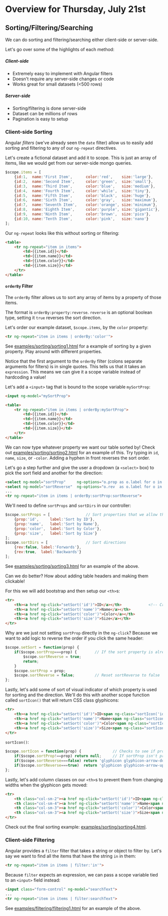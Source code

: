 Overview for Thursday, July 21st
================================

Sorting/Filtering/Searching
---------------------------
We can do sorting and filtering/searching either client-side or server-side.

Let's go over some of the highlights of each method:

##### Client-side
- Extremely easy to implement with Angular filters
- Doesn't require any server-side changes or code
- Works great for small datasets (<500 rows)

##### Server-side
- Sorting/filtering is done server-side
- Dataset can be millions of rows
- Pagination is easy to setup


### Client-side Sorting
Angular *filters* (we've already seen the `date` filter) allow us to easily add sorting and filtering to any of our `ng-repeat` directives.

Let's create a fictional dataset and add it to scope.  This is just an array of items, like we would get from our server-side mongo queries.

```js
$scope.items = [
	{id:1,	name:'First Item',		color:'red',	size:'large'},
	{id:2,	name:'Second Item',		color:'green',	size:'small'},
	{id:3,	name:'Third Item',		color:'blue',	size:'medium'},
	{id:4,	name:'Fourth Item',		color:'while',	size:'tiny'},
	{id:5,	name:'Fifth Item',		color:'black',	size:'huge'},
	{id:6,	name:'Sixth Item',		color:'gray',	size:'maximum'},
	{id:7,	name:'Seventh Item',	color:'orange',	size:'minimum'},
	{id:8,	name:'Eighth Item',		color:'purple',	size:'gigantic'},
	{id:9,	name:'Ninth Item',		color:'brown',	size:'pico'},
	{id:10,	name:'Tenth Item',		color:'pink',	size:'nano'}
];
```

Our `ng-repeat` looks like this without sorting or filtering:

```html
<table>
	<tr ng-repeat="item in items">
		<td>{{item.id}}</td>
		<td>{{item.name}}</td>
		<td>{{item.color}}</td>
		<td>{{item.size}}</td>
	</tr>
</table>
```

#### `orderBy` Filter

The `orderBy` filter allows us to sort any array of items by a property of those items.

The format is `orderBy:property:reverse`.  `reverse` is an optional boolean type, setting it `true` reverses the sort direction.

Let's order our example dataset, `$scope.items`, by the `color` property:

```html
<tr ng-repeat="item in items | orderBy:'color'">
```

See [examples/sorting/sorting1.html](https://github.com/sergei202/okcoders-class/tree/master/week7/examples/sorting/sorting1.html) for a example of sorting by a given property.  Play around with different properties.

Notice that the first argument to the `orderBy` filter (colons separate arguments for filters) is in single quotes.  This tells us that it takes an `expression`.  This means we can give it a scope variable instead of hardcoding a value!

Let's add a `<input>` tag that is bound to the scope variable `mySortProp`:

```html
<input ng-model="mySortProp">

<table>
	<tr ng-repeat="item in items | orderBy:mySortProp">
		<td>{{item.id}}</td>
		<td>{{item.name}}</td>
		<td>{{item.color}}</td>
		<td>{{item.size}}</td>
	</tr>
</table>
```

We can now type whatever property we want our table sorted by!  Check out [examples/sorting/sorting2.html](https://github.com/sergei202/okcoders-class/tree/master/week7/examples/sorting/sorting2.html) for an example of this.  Try typing in `id`, `name`, `size`, or `-color`.  Adding a hyphen in front reverses the sort order.

Let's go a step further and give the user a dropdown (a `<select>` box) to pick the sort field and another for the direction:

```html
<select ng-model="sortProp"     ng-options="o.prop as o.label for o in sortProps"></select>
<select ng-model="sortReverse"  ng-options="o.rev  as o.label for o in sortDirs"></select>
...
<tr ng-repeat="item in items | orderBy:sortProp:sortReverse">
```

We'll need to define `sortProps` and `sortDirs` in our controller:

```js
$scope.sortProps = [				// Sort properties that we allow the user to sort by
	{prop:'id',		label:'Sort by ID'},
	{prop:'name',	label:'Sort by Name'},
	{prop:'color',	label:'Sort by Color'},
	{prop:'size',	label:'Sort by Size'}
];
$scope.sortDirs = [					// Sort directions
	{rev:false,	label:'Forwards'},
	{rev:true,	label:'Backwards'}
];
```

See [examples/sorting/sorting3.html](https://github.com/sergei202/okcoders-class/tree/master/week7/examples/sorting/sorting3.html) for an example of the above.

Can we do better?  How about adding table headers and making them clickable!

For this we will add bootstrap and then setup our `<th>`s:

```html
<tr>
	<th><a href ng-click="setSort('id')">ID</a></th>			<!-- Create clickable <a> that calls setSort() with the property we want to sort on -->
	<th><a href ng-click="setSort('name')">Name</a></th>
	<th><a href ng-click="setSort('color')">Color</a></th>
	<th><a href ng-click="setSort('size')">Size</a></th>
</tr>
```

Why are we just not setting `sortProp` directly in the `ng-click`?  Because we want to add logic to reverse the order if you click the same header:

```js
$scope.setSort = function(prop) {
	if($scope.sortProp===prop) {        // If the sort property is already set to prop (meaning we clicked on the same header), reverse the order and return
		$scope.sortReverse = true;
		return;
	}
	$scope.sortProp = prop;
	$scope.sortReverse = false;         // Reset sortReverse to false
};
```

Lastly, let's add some of sort of visual indicator of which property is used for sorting and the direction.  We'll do this with another scope function called `sortIcon()` that will return CSS class glyphicons:

```html
<tr>
	<th><a href ng-click="setSort('id')">ID<span ng-class="sortIcon('id')"></span></a></th>	<!-- ng-class dynamically creates a class attribute with whatever the sortIcon() returns -->
	<th><a href ng-click="setSort('name')">Name<span ng-class="sortIcon('name')"></span></a></th>
	<th><a href ng-click="setSort('color')">Color<span ng-class="sortIcon('color')"></span></a></th>
	<th><a href ng-click="setSort('size')">Size<span ng-class="sortIcon('size')"></span></a></th>
</tr>
```

`sortIcon()`:

```js
$scope.sortIcon = function(prop) {              // Checks to see if prop is the current sort prop and returns a glyph for that sort direction
	if($scope.sortProp!==prop) return null;     // If sortProp isn't prop, return null
	if($scope.sortReverse===false) return 'glyphicon glyphicon-arrow-down';     // If not reversed, show down arrow
	if($scope.sortReverse===true)  return 'glyphicon glyphicon-arrow-up';       // If reversed, show up arrow
};
```
Lastly, let's add column classes on our `<th>`s to prevent them from changing widths when the glyphicon gets moved:

```html
<tr>
	<th class="col-sm-2"><a href ng-click="setSort('id')">ID<span ng-class="sortIcon('id')"></span></a></th>               <!-- ng-class dynamically creates a class attribute with whatever the sortIcon() returns -->
	<th class="col-sm-4"><a href ng-click="setSort('name')">Name<span ng-class="sortIcon('name')"></span></a></th>
	<th class="col-sm-3"><a href ng-click="setSort('color')">Color<span ng-class="sortIcon('color')"></span></a></th>
	<th class="col-sm-3"><a href ng-click="setSort('size')">Size<span ng-class="sortIcon('size')"></span></a></th>
</tr>
```

Check out the final sorting example: [examples/sorting/sorting4.html](https://github.com/sergei202/okcoders-class/tree/master/week7/examples/sorting/sorting4.html).

### Client-side Filtering

Angular provides a `filter` filter that takes a string or object to filter by.  Let's say we want to find all the items that have the string `in` in them:

```html
<tr ng-repeat="item in items | filter:'in'">
```

Because `filter` expects an expression, we can pass a scope variable tied to an `<input>` field instead:

```html
<input class="form-control" ng-model="searchText">
...
<tr ng-repeat="item in items | filter:searchText">
```

See [examples/filtering/filtering1.html](https://github.com/sergei202/okcoders-class/tree/master/week7/examples/filtering/filtering1.html) for an example of the above.
